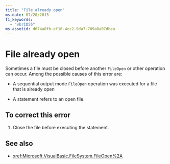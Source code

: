 ```yaml
---
title: "File already open"
ms.date: 07/20/2015
f1_keywords: 
  - "vbrID55"
ms.assetid: d674a0fb-ef16-4cc2-9da7-709a8a07dbea
---
```

# File already open
Sometimes a file must be closed before another `FileOpen` or other operation can occur. Among the possible causes of this error are:  
  
- A sequential output mode `FileOpen` operation was executed for a file that is already open  
  
- A statement refers to an open file.  
  
## To correct this error  
  
1. Close the file before executing the statement.  
  
## See also

- <xref:Microsoft.VisualBasic.FileSystem.FileOpen%2A>
